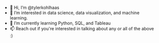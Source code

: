 - 👋 Hi, I’m @tylerkohlhaas
- 👀 I’m interested in data science, data visualization, and machine learning.
- 🌱 I’m currently learning Python, SQL, and Tableau
- 📫 Reach out if you're interested in talking about any or all of the above :)

<!---
tylerkohlhaas/tylerkohlhaas is a ✨ special ✨ repository because its `README.md` (this file) appears on your GitHub profile.
You can click the Preview link to take a look at your changes.
--->

